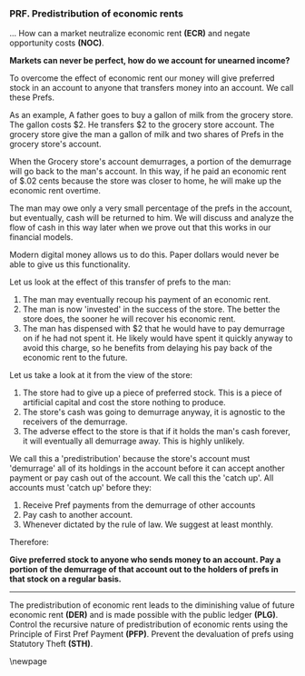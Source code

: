 
### PRF. Predistribution of economic rents

... How can a market neutralize economic rent **(ECR)** and negate opportunity costs **(NOC)**.

**Markets can never be perfect, how do we account for unearned income?**

To overcome the effect of economic rent our money will give preferred stock in an account to anyone that transfers money into an account.  We call these Prefs.

As an example, A father goes to buy a gallon of milk from the grocery store.  The gallon costs $2.  He transfers $2 to the grocery store account.  The grocery store give the man a gallon of milk and two shares of Prefs in the grocery store's account.

When the Grocery store's account demurrages, a portion of the demurrage will go back to the man's account.  In this way, if he paid an economic rent of $.02 cents because the store was closer to home, he will make up the economic rent overtime.

The man may owe only a very small percentage of the prefs in the account, but eventually, cash will be returned to him.  We will discuss and analyze the flow of cash in this way later when we prove out that this works in our financial models.

Modern digital money allows us to do this.  Paper dollars would never be able to give us this functionality.

Let us look at the effect of this transfer of prefs to the man:

1. The man may eventually recoup his payment of an economic rent.
2. The man is now 'invested' in the success of the store.  The better the store does, the sooner he will recover his economic rent.
3. The man has dispensed with $2 that he would have to pay demurrage on if he had not spent it.  He likely would have spent it quickly anyway to avoid this charge, so he benefits from delaying his pay back of the economic rent to the future.

Let us take a look at it from the view of the store:

1. The store had to give up a piece of preferred stock.  This is a piece of artificial capital and cost the store nothing to produce.
2. The store's cash was going to demurrage anyway, it is agnostic to the receivers of the demurrage.
3. The adverse effect to the store is that if it holds the man's cash forever, it will eventually all demurrage away. This is highly unlikely.

We call this a 'predistribution' because the store's account must 'demurrage' all of its holdings in the account before it can accept another payment or pay cash out of the account.  We call this the 'catch up'.  All accounts must 'catch up' before they:

1. Receive Pref payments from the demurrage of other accounts
2. Pay cash to another account.
3. Whenever dictated by the rule of law.  We suggest at least monthly.

Therefore:

**Give preferred stock to anyone who sends money to an account.  Pay a portion of the demurrage of that account out to the holders of prefs in that stock on a regular basis.**

----------

The predistribution of economic rent leads to the diminishing value of future economic rent  **(DER)** and is made possible with the public ledger **(PLG)**. Control the recursive nature of predistribution of economic rents using the Principle of First Pref Payment **(PFP)**. Prevent the devaluation of prefs using Statutory Theft **(STH)**.

\newpage
